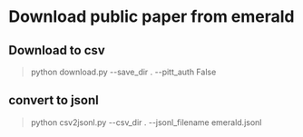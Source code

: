 # Download public paper from emerald

## Download to csv
> python download.py --save_dir . --pitt_auth False

## convert to jsonl
> python csv2jsonl.py --csv_dir . --jsonl_filename emerald.jsonl

